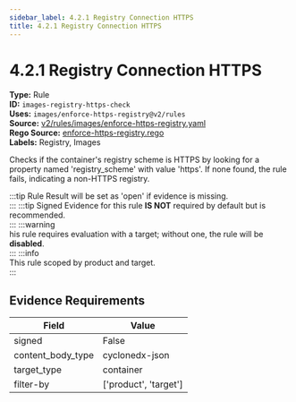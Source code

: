 ```yaml
---
sidebar_label: 4.2.1 Registry Connection HTTPS
title: 4.2.1 Registry Connection HTTPS
---  
```

# 4.2.1 Registry Connection HTTPS  
**Type:** Rule  
**ID:** `images-registry-https-check`  
**Uses:** `images/enforce-https-registry@v2/rules`  
**Source:** [v2/rules/images/enforce-https-registry.yaml](https://github.com/scribe-public/sample-policies/v2/rules/images/enforce-https-registry.yaml)  
**Rego Source:** [enforce-https-registry.rego](https://github.com/scribe-public/sample-policies/v2/rules/images/enforce-https-registry.rego)  
**Labels:** Registry, Images  

Checks if the container's registry scheme is HTTPS by looking for a
property named 'registry_scheme' with value 'https'. If none found,
the rule fails, indicating a non-HTTPS registry.


:::tip 
Rule Result will be set as 'open' if evidence is missing.  
::: 
:::tip 
Signed Evidence for this rule **IS NOT** required by default but is recommended.  
::: 
:::warning  
his rule requires evaluation with a target; without one, the rule will be **disabled**.  
::: 
:::info  
This rule scoped by product and target.  
:::  

## Evidence Requirements  
| Field | Value |
|-------|-------|
| signed | False |
| content_body_type | cyclonedx-json |
| target_type | container |
| filter-by | ['product', 'target'] |

